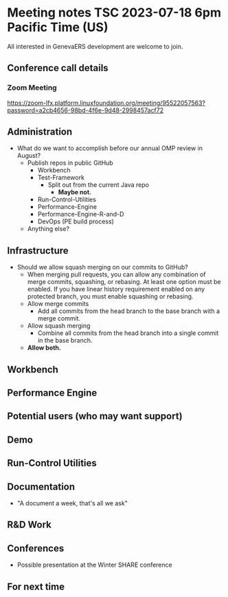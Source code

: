 # Meeting notes TSC 2023-07-18 6pm Pacific Time (US)
All interested in GenevaERS development are welcome to join.
## Conference call details
### Zoom Meeting
https://zoom-lfx.platform.linuxfoundation.org/meeting/95522057563?password=a2cb4656-98bd-4f6e-9d48-2998457acf72
## Administration
- What do we want to accomplish before our annual OMP review in August? 
  - Publish repos in public GitHub
    - Workbench
    - Test-Framework
      - Split out from the current Java repo 
        - **Maybe not.**
    - Run-Control-Utilities
    - Performance-Engine 
    - Performance-Engine-R-and-D
    - DevOps (PE build process)
  - Anything else?  
## Infrastructure
- Should we allow squash merging on our commits to GitHub?  
  - When merging pull requests, you can allow any combination of merge commits, squashing, or rebasing. At least one option must be enabled. If you have linear history requirement enabled on any protected branch, you must enable squashing or rebasing. 
  - Allow merge commits 
    - Add all commits from the head branch to the base branch with a merge commit.
  - Allow squash merging 
    - Combine all commits from the head branch into a single commit in the base branch.
  - **Allow both.**
## Workbench
## Performance Engine
## Potential users (who may want support)
## Demo
## Run-Control Utilities 
## Documentation
- "A document a week, that's all we ask" 
## R&D Work
## Conferences 
- Possible presentation at the Winter SHARE conference 
## For next time 
